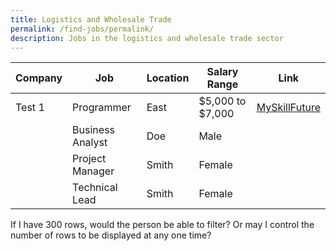 ```yaml
---
title: Logistics and Wholesale Trade
permalink: /find-jobs/permalink/
description: Jobs in the logistics and wholesale trade sector
---
```

| Company | Job | Location |Salary Range | Link |
| -------- | -------- | -------- | -------- | -------- |
| Test 1  | Programmer     | East  | $5,000 to $7,000 | [MySkillFuture](https://www.example.com)| 
|  | Business Analyst     | Doe      | Male     |
|  | Project Manager     | Smith    | Female   |
|  | Technical Lead     | Smith    | Female   |



If I have 300 rows, would the person be able to filter? Or may I control the number of rows to be displayed at any one time?